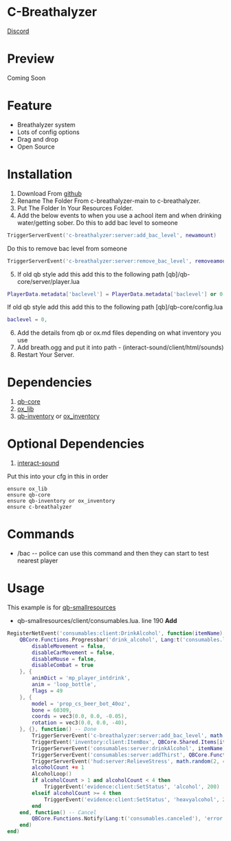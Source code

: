 # C-Breathalyzer
[Discord](https://discord.gg/PV3X2h5TTG)

# Preview
Coming Soon

# Feature
- Breathalyzer system
- Lots of config options
- Drag and drop
- Open Source

# Installation
1. Download From [github](https://github.com/SirCyirx/C-Breathalyzer)
2. Rename The Folder From c-breathalyzer-main to c-breathalyzer.
3. Put The Folder In Your Resources Folder.
4. Add the below events to when you use a achool item and when drinking water/getting sober.
Do this to add bac level to someone
```lua
TriggerServerEvent('c-breathalyzer:server:add_bac_level', newamount)
```

Do this to remove bac level from someone
```lua
TriggerServerEvent('c-breathalyzer:server:remove_bac_level', removeamount)
```
5. If old qb style add this add this to the following path [qb]/qb-core/server/player.lua 
```lua
PlayerData.metadata['baclevel'] = PlayerData.metadata['baclevel'] or 0
```
If old qb style add this add this to the following path [qb]/qb-core/config.lua
```lua
baclevel = 0,
```
6. Add the details from qb or ox.md files depending on what inventory you use
7. Add breath.ogg and put it into path - (interact-sound/client/html/sounds)
8. Restart Your Server.

# Dependencies
1. [qb-core](https://github.com/qbcore-framework/qb-core)
2. [ox_lib](https://github.com/overextended/ox_lib/releases) 
3. [qb-inventory](https://github.com/qbcore-framework/qb-inventory/releases/tag/v1) or [ox_inventory](https://github.com/overextended/ox_inventory)

# Optional Dependencies
1. [interact-sound](https://github.com/plunkettscott/interact-sound)

Put this into your cfg in this in order
```
ensure ox_lib
ensure qb-core
ensure qb-inventory or ox_inventory
ensure c-breathalyzer
```

# Commands
- /bac -- police can use this command and then they can start to test nearest player

# Usage
This example is for [qb-smallresources](https://github.com/qbcore-framework/qb-smallresources)
- qb-smallresources/client/consumables.lua. line 190
**Add**
```lua
RegisterNetEvent('consumables:client:DrinkAlcohol', function(itemName)
    QBCore.Functions.Progressbar('drink_alcohol', Lang:t('consumables.liqour_progress'), math.random(3000, 6000), false, true, {
        disableMovement = false,
        disableCarMovement = false,
        disableMouse = false,
        disableCombat = true
    }, {
        animDict = 'mp_player_intdrink',
        anim = 'loop_bottle',
        flags = 49
    }, {
        model = 'prop_cs_beer_bot_40oz',
        bone = 60309,
        coords = vec3(0.0, 0.0, -0.05),
        rotation = vec3(0.0, 0.0, -40),
    }, {}, function() -- Done
        TriggerServerEvent('c-breathalyzer:server:add_bac_level', math.random(1, 2))
        TriggerEvent('inventory:client:ItemBox', QBCore.Shared.Items[itemName], 'remove')
        TriggerServerEvent('consumables:server:drinkAlcohol', itemName)
        TriggerServerEvent('consumables:server:addThirst', QBCore.Functions.GetPlayerData().metadata.thirst + Config.Consumables.alcohol[itemName])
        TriggerServerEvent('hud:server:RelieveStress', math.random(2, 4))
        alcoholCount += 1
        AlcoholLoop()
        if alcoholCount > 1 and alcoholCount < 4 then
            TriggerEvent('evidence:client:SetStatus', 'alcohol', 200)
        elseif alcoholCount >= 4 then
            TriggerEvent('evidence:client:SetStatus', 'heavyalcohol', 200)
        end
    end, function() -- Cancel
        QBCore.Functions.Notify(Lang:t('consumables.canceled'), 'error')
    end)
end)
```